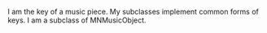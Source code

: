 I am the key of a music piece. My subclasses implement common forms of keys. I am a subclass of MNMusicObject.